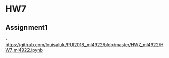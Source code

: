 # HW7


## Assignment1
-https://github.com/louisalulu/PUI2018_ml4922/blob/master/HW7_ml4922/HW7_ml4922.ipynb
